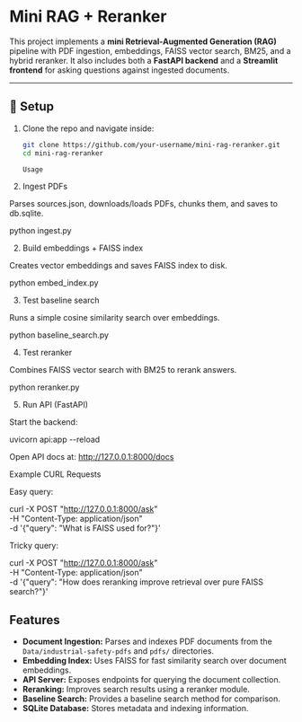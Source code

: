 # Mini RAG + Reranker

This project implements a **mini Retrieval-Augmented Generation (RAG)** pipeline with PDF ingestion, embeddings, FAISS vector search, BM25, and a hybrid reranker. It also includes both a **FastAPI backend** and a **Streamlit frontend** for asking questions against ingested documents.




---

## 🚀 Setup

1. Clone the repo and navigate inside:

   ```bash
   git clone https://github.com/your-username/mini-rag-reranker.git
   cd mini-rag-reranker

   Usage
1. Ingest PDFs

Parses sources.json, downloads/loads PDFs, chunks them, and saves to db.sqlite.

python ingest.py

2. Build embeddings + FAISS index

Creates vector embeddings and saves FAISS index to disk.

python embed_index.py


3. Test baseline search

Runs a simple cosine similarity search over embeddings.

python baseline_search.py


4. Test reranker

Combines FAISS vector search with BM25 to rerank answers.

python reranker.py


5. Run API (FastAPI)

Start the backend:

uvicorn api:app --reload


Open API docs at: http://127.0.0.1:8000/docs



Example CURL Requests

Easy query:

curl -X POST "http://127.0.0.1:8000/ask" \
     -H "Content-Type: application/json" \
     -d '{"query": "What is FAISS used for?"}'


Tricky query:

curl -X POST "http://127.0.0.1:8000/ask" \
     -H "Content-Type: application/json" \
     -d '{"query": "How does reranking improve retrieval over pure FAISS search?"}'

## Features
- **Document Ingestion:** Parses and indexes PDF documents from the `Data/industrial-safety-pdfs` and `pdfs/` directories.
- **Embedding Index:** Uses FAISS for fast similarity search over document embeddings.
- **API Server:** Exposes endpoints for querying the document collection.
- **Reranking:** Improves search results using a reranker module.
- **Baseline Search:** Provides a baseline search method for comparison.
- **SQLite Database:** Stores metadata and indexing information.




